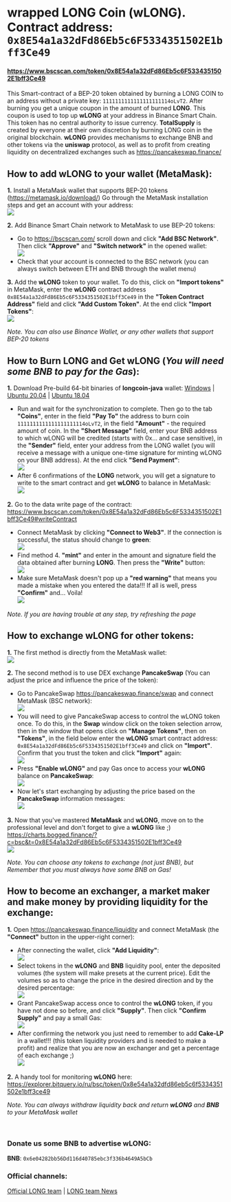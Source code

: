 # wrapped LONG Coin (wLONG). Contract address:<br>`0x8E54a1a32dFd86Eb5c6F5334351502E1bff3Ce49`
<!--#### https://www.bscscan.com/address/0x8E54a1a32dFd86Eb5c6F5334351502E1bff3Ce49-->
#### https://www.bscscan.com/token/0x8E54a1a32dFd86Eb5c6F5334351502E1bff3Ce49
This Smart-contract of a BEP-20 token obtained by burning a LONG COIN to an address 
without a private key: `1111111111111111111114oLvT2`. After burning you get a unique coupon 
in the amount of burned **LONG**. This coupon is used to top up **wLONG** at your address 
in Binance Smart Chain.
This token has no central authority to issue currency. **TotalSupply** is created by everyone at their own discretion 
by burning LONG coin in the original blockchain.
**wLONG** provides mechanisms to exchange BNB and other tokens via the **uniswap** protocol, as well as 
to profit from creating liquidity on decentralized exchanges such as https://pancakeswap.finance/

## How to add **wLONG** to your wallet (MetaMask):

**1.** Install a MetaMask wallet that supports BEP-20 tokens (https://metamask.io/download/) 
   Go through the MetaMask installation steps and get an account with your address:  
   ![](https://longnetwork.github.io/assets/images/mm_wlong1.png)  

**2.** Add Binance Smart Chain network to MetaMask to use BEP-20 tokens:  
   - Go to https://bscscan.com/ scroll down and click **"Add BSC Network"**. Then click **"Approve"** and **"Switch network"** in the opened wallet:  
    ![](https://longnetwork.github.io/assets/images/mm_wlong2_3_4_5.png)  
   - Check that your account is connected to the BSC network (you can always switch between ETH and BNB through the wallet menu)  

**3.** Add the **wLONG** token to your wallet. To do this, click on **"Import tokens"** in MetaMask, enter the 
    **wLONG** contract address `0x8E54a1a32dFd86Eb5c6F5334351502E1bff3Ce49` in the **"Token Contract Address"** field and 
    click **"Add Custom Token"**. At the end click **"Import Tokens"**:  
    ![](https://longnetwork.github.io/assets/images/mm_wlong6_7_8_9.png)  

*Note. You can also use Binance Wallet, or any other wallets that support BEP-20 tokens*  

## How to Burn **LONG** and Get **wLONG** (*You will need some BNB to pay for the Gas*):

**1.** Download Pre-build 64-bit binaries of **longcoin-java** wallet:
    [Windows](https://drive.google.com/uc?export=download&id=1Bsqhq0uy_BiYEVVpy8Jpu9G37kc4E_ub) | 
    [Ubuntu 20.04](https://drive.google.com/uc?export=download&id=1xFQTR9JNHZdRIYrH_nXXza2Raw8VCHBu) | 
    [Ubuntu 18.04](https://drive.google.com/uc?export=download&id=1uXKX6JYScQOLe9D6o9TLSAfk4Xqln7JP) 
   - Run and wait for the synchronization to complete. Then go to the tab **"Coins"**, enter in the field **"Pay To"** 
     the address to burn coin `1111111111111111111114oLvT2`, in the field **"Amount"** - the required amount of coin.
     In the **"Short Message"** field, enter your BNB address to which wLONG will be credited (starts with 0x... and case sensitive), 
     in the **"Sender"** field, enter your address from the LONG wallet (you will receive a message with a unique one-time signature for minting wLONG on your BNB address).
     At the end click **"Send Payment"**:  
    ![](https://longnetwork.github.io/assets/images/mm_wlong10.png)  
   - After 6 confirmations of the **LONG** network, you will get a signature to write to the smart contract and get **wLONG** to balance in MetaMask:  
    ![](https://longnetwork.github.io/assets/images/mm_wlong11.png)  

**2.** Go to the data write page of the contract:  
       https://www.bscscan.com/token/0x8E54a1a32dFd86Eb5c6F5334351502E1bff3Ce49#writeContract  
   - Connect MetaMask by clicking **"Connect to Web3"**. If the connection is successful, the status should change to **green**:  
     ![](https://longnetwork.github.io/assets/images/mm_wlong12.png)  
   - Find method 4. **"mint"** and enter in the amount and signature field the data obtained after burning **LONG**. Then press the **"Write"** button:  
     ![](https://longnetwork.github.io/assets/images/mm_wlong13.png)  
   - Make sure MetaMask doesn't pop up a **"red warning"** that means you made a mistake when you entered the data!!! 
     If all is well, press **"Confirm"** and... Voila!  
     ![](https://longnetwork.github.io/assets/images/mm_wlong14.png)  

*Note. If you are having trouble at any step, try refreshing the page*  

## How to exchange wLONG for other tokens:

**1.** The first method is directly from the MetaMask wallet:  
    ![](https://longnetwork.github.io/assets/images/mm_wlong15_16_17_18.png)  

**2.** The second method is to use DEX exchange **PancakeSwap** (You can adjust the price and influence the price of the token):
   - Go to PancakeSwap https://pancakeswap.finance/swap and connect MetaMask (BSC network):  
   ![](https://longnetwork.github.io/assets/images/mm_wlong19.png)  
   - You will need to give PancakeSwap access to control the wLONG token once. To do this, 
     in the **Swap** window click on the token selection arrow, then in the window that opens click on **"Manage Tokens"**, 
     then on **"Tokens"**, in the field below enter the **wLONG** smart contract address: `0x8E54a1a32dFd86Eb5c6F5334351502E1bff3Ce49`
     and click on **"Import"**. Confirm that you trust the token and click **"Import"** again:  
    ![](https://longnetwork.github.io/assets/images/mm_wlong20_21_22_23.png)  
   - Press **"Enable wLONG"** and pay Gas once to access your **wLONG** balance on **PancakeSwap**:  
    ![](https://longnetwork.github.io/assets/images/mm_wlong24.png)  
   - Now let's start exchanging by adjusting the price based on the **PancakeSwap** information messages:  
    ![](https://longnetwork.github.io/assets/images/mm_wlong25_26_27.png)  
  
**3.** Now that you've mastered **MetaMask** and **wLONG**, move on to the professional level and don't forget to give a **wLONG** like ;)  
       https://charts.bogged.finance/?c=bsc&t=0x8E54a1a32dFd86Eb5c6F5334351502E1bff3Ce49  
    ![](https://longnetwork.github.io/assets/images/mm_wlong28.png)  

*Note. You can choose any tokens to exchange (not just BNB), but Remember that you must always have some BNB on Gas!*  

## How to become an exchanger, a market maker and make money by providing liquidity for the exchange:

**1.** Open https://pancakeswap.finance/liquidity and connect MetaMask (the **"Connect"** button in the upper-right corner):  
   - After connecting the wallet, click **"Add Liquidity"**:  
   ![](https://longnetwork.github.io/assets/images/mm_wlong29.png)  
   - Select tokens in the **wLONG** and **BNB** liquidity pool, enter the deposited volumes (the system will make 
     presets at the current price). Edit the volumes so as to change the price in the desired direction and by the desired percentage:  
   ![](https://longnetwork.github.io/assets/images/mm_wlong30_31_32_33.png)  
   - Grant PancakeSwap access once to control the **wLONG** token, if you have not done so before, and click **"Supply"**. 
     Then click **"Confirm Supply"** and pay a small Gas:  
   ![](https://longnetwork.github.io/assets/images/mm_wlong34_35_36.png)  
   - After confirming the network you just need to remember to add **Cake-LP** in a wallet!!! (this token liquidity providers and is needed to make a profit) 
     and realize that you are now an exchanger and get a percentage of each exchange ;)  
   ![](https://longnetwork.github.io/assets/images/mm_wlong37_38_39.png)  

**2.** A handy tool for monitoring **wLONG** here:  
       https://explorer.bitquery.io/ru/bsc/token/0x8e54a1a32dfd86eb5c6f5334351502e1bff3ce49  

*Note. You can always withdraw liquidity back and return **wLONG** and **BNB** to your MetaMask wallet*  

<br>

### Donate us some BNB to advertise wLONG:

**BNB**: `0x6e04282bb56Dd116d40785ebc3f336b4649A5bCb`  


### Official channels:
[Official LONG team](https://t.me/longteam) |
[LONG team News](https://t.me/longteamnews)

